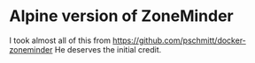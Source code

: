 # Alpine version of ZoneMinder
I took almost all of this from https://github.com/pschmitt/docker-zoneminder
He deserves the initial credit.
